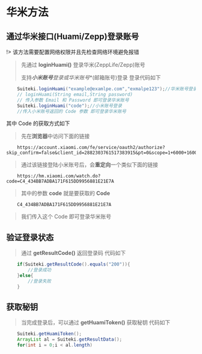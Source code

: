 # 华米方法

## 通过华米接口(Huami/Zepp)登录账号
!> 该方法需要配置网络权限并且先检查网络环境避免报错

> 先通过 **loginHuami()** 登录华米(ZeppLife/Zepp)账号
>
> 支持***小米账号**登录或**华米账号**(邮箱账号)登录
登录代码如下
``` java
    Suiteki.loginHuami("example@examlpe.com","exmalpe123");//华米账号登录
    // loginHuami(String email,String password)
    // 传入参数 Email 和 Password 即可登录华米账号
    Suiteki.loginHuami("code");//小米账号登录
    //传入小米账号返回的 Code 参数 即可登录华米账号
```
其中 Code 的获取方式如下
> 先在**浏览器**中访问下面的链接
``` 
    https://account.xiaomi.com/fe/service/oauth2/authorize?skip_confirm=false&client_id=2882303761517383915&pt=0&scope=1+6000+16001+20000&redirect_uri=https%3A%2F%2Fhm.xiaomi.com%2Fwatch.do&_locale=zh_CN&response_type=code
```    
> 通过该链接登陆小米账号后，会**重定向**一个类似下面的链接
```
    https://hm.xiaomi.com/watch.do?code=C4_434BB7ADBA171F615DD9956881E21E7A
```
> 其中的参数 **code** 就是要获取的 **Code**
```
    C4_434BB7ADBA171F615DD9956881E21E7A
```
> 我们传入这个 Code 即可登录华米账号

## 验证登录状态
> 通过 **getResultCode()** 返回登录码
代码如下
``` java
    if(Suiteki.getResultCode().equals("200")){
        //登录成功
    }else{
        //登录失败 
    }
```

## 获取秘钥
> 当完成登录后，可以通过 **getHuamiToken()** 获取秘钥
代码如下
``` java
    Suiteki.getHuamiToken();
    ArrayList al = Suiteki.getResultData();
    for(int i = 0;i < al.length)
```